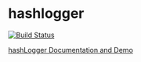 # hashlogger
[![Build Status](https://travis-ci.org/jsaddict/hashlogger.svg?branch=master)](https://travis-ci.org/jsaddict/hashlogger)

[hashLogger Documentation and Demo](http://hashlogger.com)
